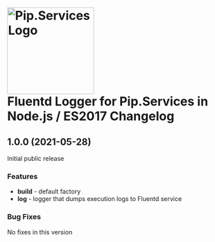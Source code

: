 # <img src="https://uploads-ssl.webflow.com/5ea5d3315186cf5ec60c3ee4/5edf1c94ce4c859f2b188094_logo.svg" alt="Pip.Services Logo" width="200"> <br/> Fluentd Logger for Pip.Services in Node.js / ES2017 Changelog

## <a name="1.0.0"></a> 1.0.0 (2021-05-28) 

Initial public release

### Features
* **build** - default factory
* **log** - logger that dumps execution logs to Fluentd service

### Bug Fixes
No fixes in this version

